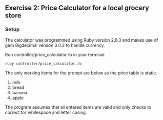 ## Exercise 2: Price Calculator for a local grocery store

### Setup
The calculator was programmed using Ruby version 2.6.3 and makes use of gem Bigdecimal version 3.0.2 to handle currency.

Run controller/price_calculator.rb in your terminal
```bash
ruby controller/price_calculator.rb
```
The only working items for the prompt are below as the price table is static.

1. milk
2. bread
3. banana
4. apple

The program assumes that all entered items are valid and only checks to correct for whitespace and letter casing.
